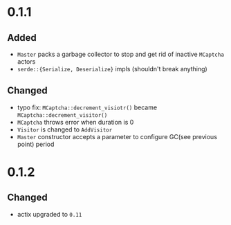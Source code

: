 # 0.1.1

## Added
- `Master` packs a garbage collector to stop and get rid of inactive
  `MCaptcha` actors
- `serde::{Serialize, Deserialize}` impls (shouldn't break anything)


## Changed
- typo fix: `MCaptcha::decrement_visiotr()` became `MCaptcha::decrement_visitor()`
- `MCaptcha` throws error when duration is 0
- `Visitor` is changed to `AddVisitor`
- `Master` constructor accepts a parameter to configure GC(see previous
  point) period

# 0.1.2

## Changed
- actix upgraded to `0.11`
